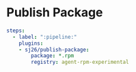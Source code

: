 # Publish Package

```yaml
steps:
  - label: ":pipeline:"
    plugins:
    - sj26/publish-package:
        package: *.rpm
        registry: agent-rpm-experimental
```
